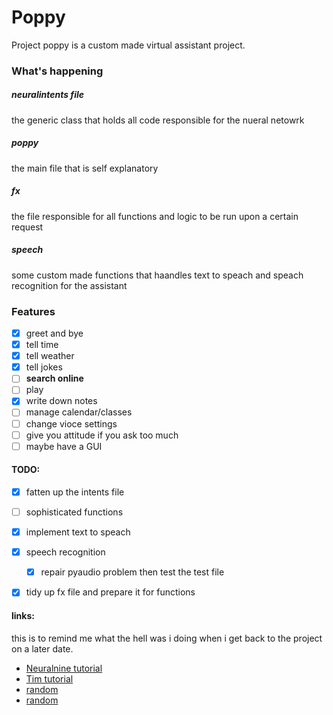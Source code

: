 # Poppy 
Project poppy is a custom made virtual assistant project.


### What's happening 

##### neuralintents file
the generic class that holds all code responsible for the nueral netowrk

##### poppy
the main file that is self explanatory

##### fx 
the file responsible for all functions and logic to be run upon a certain request

##### speech
some custom made functions that haandles text to speach and speach recognition for the assistant

### Features 

 - [X] greet and bye
 - [X] tell time
 - [X] tell weather
 - [X] tell jokes
 - [ ] **search online**
 - [ ] play 
 - [X] write down notes
 - [ ] manage calendar/classes
 - [ ] change vioce settings
 - [ ] give you attitude if you ask too much
 - [ ] maybe have a GUI

 #### TODO:

 - [X] fatten up the intents file
 - [ ] sophisticated functions
 - [X] implement text to speach
 - [X] speech recognition
    - [X] repair pyaudio problem then test the test file
 - [X] tidy up fx file and prepare it for functions


#### links:
this is to remind me what the hell was i doing when i get back to the project on a later date.

 - [Neuralnine tutorial](https://www.youtube.com/watch?v=1lwddP0KUEg&t=130s)
 - [Tim tutorial](https://youtube.com/playlist?list=PLzMcBGfZo4-ndH9FoC4YWHGXG5RZekt-Q)
 - [random](https://www.youtube.com/watch?v=9KZwRBg4-P0)
 - [random](https://www.youtube.com/watch?v=RpWeNzfSUHw)
